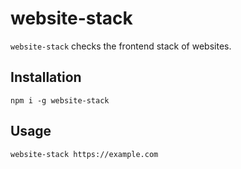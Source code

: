 # website-stack

`website-stack` checks the frontend stack of websites.

## Installation

`npm i -g website-stack`

## Usage

`website-stack https://example.com`
